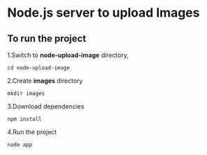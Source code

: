 # Node.js server to upload Images

## To run the project

1.Switch to __node-upload-image__ directory,
```
cd node-upload-image
```
2.Create __images__ directory
```
mkdir images
```
3.Download dependencies
```
npm install
```
4.Run the project
```
node app
```
